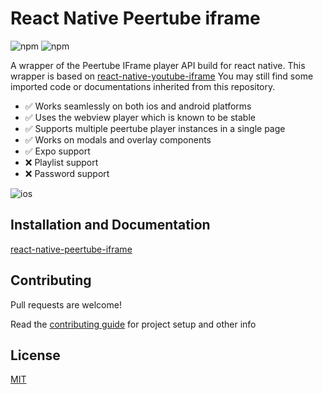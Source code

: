 # React Native Peertube iframe

![npm](https://img.shields.io/npm/v/react-native-peertube-iframe?style=for-the-badge) ![npm](https://img.shields.io/npm/dm/react-native-peertube-iframe?style=for-the-badge)

A wrapper of the Peertube IFrame player API build for react native.
This wrapper is based on [react-native-youtube-iframe](https://github.com/LonelyCpp/react-native-youtube-iframe)
You may still find some imported code or documentations inherited from this repository.

- ✅ Works seamlessly on both ios and android platforms
- ✅ Uses the webview player which is known to be stable
- ✅ Supports multiple peertube player instances in a single page
- ✅ Works on modals and overlay components
- ✅ Expo support
- ❌ Playlist support
- ❌ Password support

![ios](./website/static/img/demo.gif?raw=true 'ios')

## Installation and Documentation

[react-native-peertube-iframe](https://freeboub.github.io/react-native-peertube-iframe/)

## Contributing

Pull requests are welcome!

Read the [contributing guide](./CONTRIBUTING.md) for project setup and other info

## License

[MIT](https://choosealicense.com/licenses/mit/)
